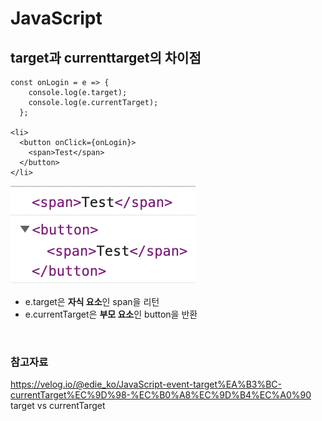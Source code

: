 # JavaScript

## target과 currenttarget의 차이점

```JSX
const onLogin = e => {
    console.log(e.target);
    console.log(e.currentTarget);
  };

<li>
  <button onClick={onLogin}>
    <span>Test</span>
  </button>
</li>
```

![target 차이점 비교](../screen/target%20vs%20currentTarget.png)

- e.target은 **자식 요소**인 span을 리턴
- e.currentTarget은 **부모 요소**인 button을 반환

<br>

### 참고자료

https://velog.io/@edie_ko/JavaScript-event-target%EA%B3%BC-currentTarget%EC%9D%98-%EC%B0%A8%EC%9D%B4%EC%A0%90  
target vs currentTarget
